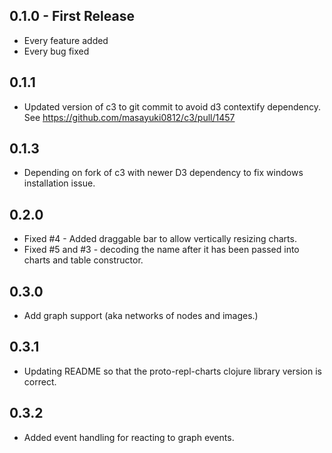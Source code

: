 ## 0.1.0 - First Release
* Every feature added
* Every bug fixed

## 0.1.1

* Updated version of c3 to git commit to avoid d3 contextify dependency. See https://github.com/masayuki0812/c3/pull/1457

## 0.1.3

* Depending on fork of c3 with newer D3 dependency to fix windows installation issue.

## 0.2.0

* Fixed #4 - Added draggable bar to allow vertically resizing charts.
* Fixed #5 and #3 - decoding the name after it has been passed into charts and table constructor.

## 0.3.0

* Add graph support (aka networks of nodes and images.)

## 0.3.1

* Updating README so that the proto-repl-charts clojure library version is correct.

## 0.3.2

* Added event handling for reacting to graph events.
